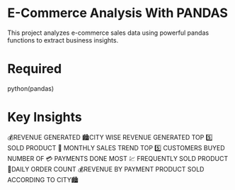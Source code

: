 # E-Commerce Analysis With PANDAS
This project analyzes e-commerce sales data using powerful pandas functions to extract business insights.
# Required
python(pandas)
# Key Insights
💰REVENUE GENERATED
🏙️CITY WISE REVENUE GENERATED
TOP 5️⃣ SOLD PRODUCT
📅 MONTHLY SALES TREND
TOP 5️⃣ CUSTOMERS BUYED
NUMBER OF 💳 PAYMENTS DONE
MOST 💹 FREQUENTLY SOLD PRODUCT
🔄️DAILY ORDER COUNT
💰REVENUE BY PAYMENT
PRODUCT SOLD ACCORDING TO CITY🏙️
